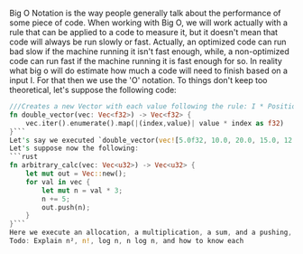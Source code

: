 Big O Notation is the way people generally talk about the performance of some piece of code. When working with Big O, we will work actually with a rule that can be applied to a code to measure it, but it doesn't mean that code will always be run slowly or fast. Actually, an optimized code can run bad slow if the machine running it isn't fast enough, while, a non-optimized code can run fast if the machine running it is fast enough for so.
In reality what big o will do estimate how much a code will need to finish based on a input I. For that then we use the 'O' notation. To things don't keep too theoretical, let's suppose the following code:
```rust
///Creates a new Vector with each value following the rule: I * Position, where L is the value provided on the `input` vector and Position it's index on it
fn double_vector(vec: Vec<f32>) -> Vec<f32> {
	vec.iter().enumerate().map(|(index,value)| value * index as f32)
}```
Let's say we executed `double_vector(vec![5.0f32, 10.0, 20.0, 15.0, 12.0, 17.0])`, what will happen is that the code will have to iterate over this [[Vector|vector]] and produce a new one based on it. On this example then, the function inside the map will be executed 6 times, but, lets suppose we create a new vector with 1000 elements, something like `double_vector(random_vector(1000))` it will then execute 1000 times. Then we have a pattern, that is, the code will run the L times to finish, where L is the length of elements of the input vector, thus, we can say that the code is O(L) because, based on L, L operations happen. 
Let's suppose now the following:
```rust
fn arbitrary_calc(vec: Vec<u32>) -> Vec<u32> {
	let mut out = Vec::new();
	for val in vec {
		let mut n = val * 3;
		n += 5;
		out.push(n);
	}
}```
Here we execute an allocation, a multiplication, a sum, and a pushing, then we are executing about O(n * 4) instructions, where `n`is the amount of elements in `vec`. The thing is that on getting bigger and bigger, what will take more effect on the amount of instructions required to finish is `n`, then, we can say the function is still O(n)
Todo: Explain n², n!, log n, n log n, and how to know each